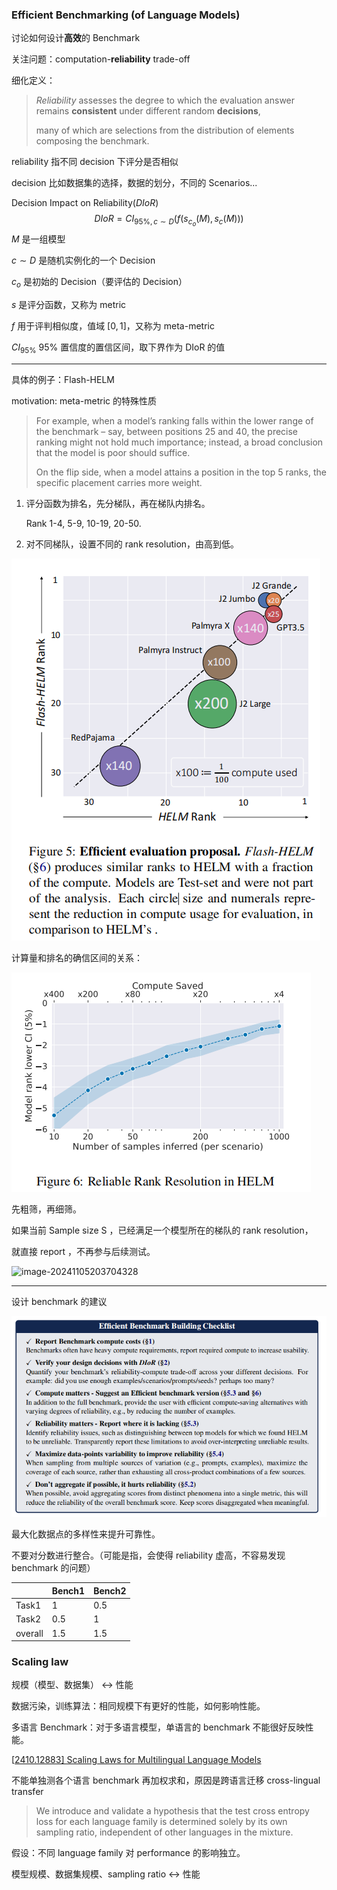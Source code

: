 ### **Efficient Benchmarking (of Language Models)**

讨论如何设计**高效**的 Benchmark

关注问题：computation-**reliability** trade-off

细化定义：

> *Reliability* assesses the degree to which the evaluation answer remains **consistent** under different random **decisions**, 
>
> many of which are selections from the distribution of elements composing the benchmark.

reliability 指不同 decision 下评分是否相似

decision 比如数据集的选择，数据的划分，不同的 Scenarios...

Decision Impact on Reliability(*DIoR*)
$$
DIoR = CI_{95\%,c \sim D}(f(s_{c_o}(M),s_c(M)))
$$
$M$ 是一组模型

$c \sim D$ 是随机实例化的一个 Decision

$c_o$ 是初始的 Decision（要评估的 Decision）

$s$ 是评分函数，又称为 metric

$f$ 用于评判相似度，值域 $[0,1]$，又称为 meta-metric

$CI_{95\%}$ 95% 置信度的置信区间，取下界作为 DIoR 的值

---

具体的例子：Flash-HELM

motivation: meta-metric 的特殊性质

> For example, when a model’s ranking falls within the lower range of the benchmark – say, between positions 25 and 40, the precise ranking might not hold much importance; instead, a broad conclusion that the model is poor should suffice. 
>
> On the flip side, when a model attains a position in the top 5 ranks, the specific placement carries more weight.

1. 评分函数为排名，先分梯队，再在梯队内排名。

   Rank 1-4, 5-9, 10-19, 20-50.

2. 对不同梯队，设置不同的 rank resolution，由高到低。

![image-20241105202347915](.\image\image3.png)

计算量和排名的确信区间的关系：

![image-20241105202248435](.\image\image4.png)

先粗筛，再细筛。

如果当前 Sample size S ，已经满足一个模型所在的梯队的 rank resolution，

就直接 report ，不再参与后续测试。

![image-20241105203704328](C:\Users\Singe\Desktop\Useful\Research\NLP\Scaling-Laws-Theories-for-LLMs-benchmarks_capabilities_safety-\areport\image\image5.png)

---

设计 benchmark 的建议

![image-20241105184203825](.\image\image2.png)

最大化数据点的多样性来提升可靠性。

不要对分数进行整合。（可能是指，会使得 reliability 虚高，不容易发现 benchmark 的问题）

|         | Bench1 | Bench2 |
| ------- | ------ | ------ |
| Task1   | 1      | 0.5    |
| Task2   | 0.5    | 1      |
| overall | 1.5    | 1.5    |

### Scaling law

规模（模型、数据集） <-> 性能

数据污染，训练算法：相同规模下有更好的性能，如何影响性能。

多语言 Benchmark：对于多语言模型，单语言的 benchmark 不能很好反映性能。

[[2410.12883\] Scaling Laws for Multilingual Language Models](https://arxiv.org/abs/2410.12883)

不能单独测各个语言 benchmark 再加权求和，原因是跨语言迁移 cross-lingual transfer

> We introduce and validate a hypothesis that the test cross entropy loss for each language family is determined solely by its own sampling ratio, independent of other languages in the mixture.

假设：不同 language family 对 performance 的影响独立。

模型规模、数据集规模、sampling ratio <-> 性能
